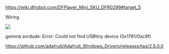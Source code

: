 <https://wiki.dfrobot.com/DFPlayer_Mini_SKU_DFR0299#target_5>

Wiring

![](https://dfimg.dfrobot.com/nobody/wiki/1aa1326d5f595dc1ad13be8f3fc52a33.png)


gemma
avrdude: Error: Could not find USBtiny device (0x1781/0xc9f)

https://github.com/adafruit/Adafruit_Windows_Drivers/releases/tag/2.5.0.0